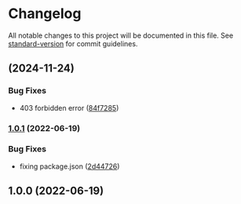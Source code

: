 # Changelog

All notable changes to this project will be documented in this file. See [standard-version](https://github.com/conventional-changelog/standard-version) for commit guidelines.

## [](https://github.com/reimlima/speedtest_exporter/compare/v1.0.1...v) (2024-11-24)


### Bug Fixes

* 403 forbidden error ([84f7285](https://github.com/reimlima/speedtest_exporter/commit/84f728540815e35b61c7b12937b82af32613b2d0))

### [1.0.1](https://github.com/reimlima/speedtest_exporter/compare/v1.0.0...v1.0.1) (2022-06-19)


### Bug Fixes

* fixing package.json ([2d44726](https://github.com/reimlima/speedtest_exporter/commit/2d447260df3ad991f5d52f322bc26aea16e95cc7))

## 1.0.0 (2022-06-19)

